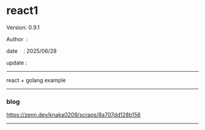 ﻿# react1

 Version: 0.9.1

 Author  :

 date    : 2025/06/28

 update :

***

react + golang example

***
### blog

https://zenn.dev/knaka0209/scraps/8a707dd128b156

***

